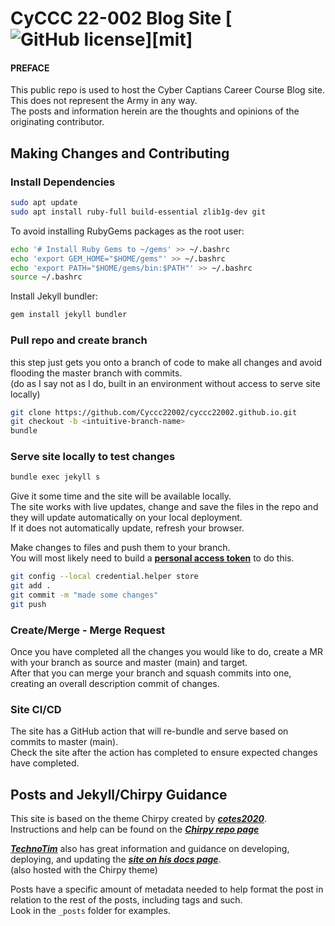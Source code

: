 # CyCCC 22-002 Blog Site [![GitHub license](https://img.shields.io/github/license/cotes2020/chirpy-starter.svg?color=blue)][mit]

#### PREFACE
This public repo is used to host the Cyber Captians Career Course Blog site. This does not represent the Army in any way.<br />
The posts and information herein are the thoughts and opinions of the originating contributor. 

## Making Changes and Contributing

### Install Dependencies

```bash
sudo apt update
sudo apt install ruby-full build-essential zlib1g-dev git
```
To avoid installing RubyGems packages as the root user:

```bash
echo '# Install Ruby Gems to ~/gems' >> ~/.bashrc
echo 'export GEM_HOME="$HOME/gems"' >> ~/.bashrc
echo 'export PATH="$HOME/gems/bin:$PATH"' >> ~/.bashrc
source ~/.bashrc
```
Install Jekyll bundler: 

```bash
gem install jekyll bundler
```

### Pull repo and create branch

this step just gets you onto a branch of code to make all changes and avoid flooding the master branch with commits.<br />
(do as I say not as I do, built in an environment without access to serve site locally)

```bash
git clone https://github.com/Cyccc22002/cyccc22002.github.io.git
git checkout -b <intuitive-branch-name>
bundle
``` 

### Serve site locally to test changes

```bash 
bundle exec jekyll s
```
Give it some time and the site will be available locally.<br />
The site works with live updates, change and save the files in the repo and they will update automatically on your local deployment.<br />
If it does not automatically update, refresh your browser. <br />

Make changes to files and push them to your branch. <br />
You will most likely need to build a [**personal access token**](https://docs.github.com/en/authentication/keeping-your-account-and-data-secure/creating-a-personal-access-token) to do this.<br />

```bash
git config --local credential.helper store
git add .
git commit -m "made some changes"
git push
```

### Create/Merge - Merge Request

Once you have completed all the changes you would like to do, create a MR with your branch as source and master (main) and target. <br />
After that you can merge your branch and squash commits into one, creating an overall description commit of changes. 

### Site CI/CD

The site has a GitHub action that will re-bundle and serve based on commits to master (main). <br />
Check the site after the action has completed to ensure expected changes have completed. 

## Posts and Jekyll/Chirpy Guidance

This site is based on the theme Chirpy created by [***cotes2020***](https://github.com/cotes2020).<br /> 
Instructions and help can be found on the [***Chirpy repo page***](https://github.com/cotes2020/jekyll-theme-chirpy)<br />

[***TechnoTim***](https://github.com/techno-tim) also has great information and guidance on developing, deploying, and updating the [***site on his docs page***](https://docs.technotim.live/posts/jekyll-docs-site/).<br />
(also hosted with the Chirpy theme) <br />

Posts have a specific amount of metadata needed to help format the post in relation to the rest of the posts, including tags and such. <br />
Look in the `_posts` folder for examples. 


